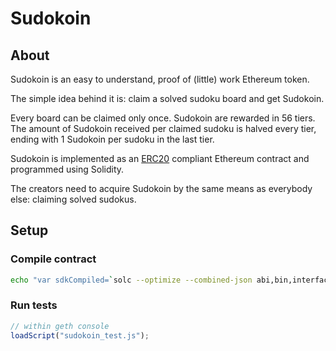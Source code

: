 # Sudokoin

## About

Sudokoin is an easy to understand, proof of (little) work Ethereum token.

The simple idea behind it is: claim a solved sudoku board and get Sudokoin.

Every board can be claimed only once. Sudokoin are rewarded in 56 tiers. The amount of Sudokoin received per claimed sudoku is halved every tier, ending with 1 Sudokoin per sudoku in the last tier.

Sudokoin is implemented as an [ERC20][1] compliant Ethereum contract and programmed using Solidity.

The creators need to acquire Sudokoin by the same means as everybody else: claiming solved sudokus.

## Setup

### Compile contract

```bash
echo "var sdkCompiled=`solc --optimize --combined-json abi,bin,interface sudokoin.sol`" > sudokoin.js
```

### Run tests

```js
// within geth console
loadScript("sudokoin_test.js");
```

[1]: https://github.com/ethereum/EIPs/issues/20
